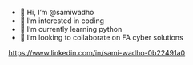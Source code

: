 - 👋 Hi, I’m @samiwadho
- 👀 I’m interested in coding
- 🌱 I’m currently learning python
- 💞️ I’m looking to collaborate on FA cyber solutions


https://www.linkedin.com/in/sami-wadho-0b22491a0

<!---
samiwadho/samiwadho is a ✨ special ✨ repository because its `README.md` (this file) appears on your GitHub profile.
You can click the Preview link to take a look at your changes.
--->
